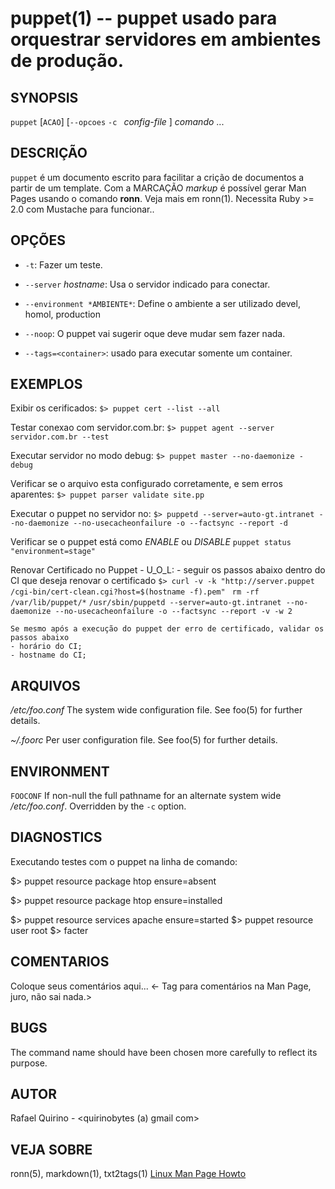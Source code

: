 puppet(1) -- puppet usado para orquestrar servidores em ambientes de produção.
===============================================

SYNOPSIS
--------

`puppet` [`ACAO`] [`--opcoes` `-c ` *config-file* ] *comando* ...

DESCRIÇÃO
---------

`puppet` é um documento escrito para facilitar a crição de documentos a partir de um template.
Com a MARCAÇÃO *markup* é possível gerar Man Pages usando o comando **ronn**. Veja mais em ronn(1).
Necessita Ruby >= 2.0 com Mustache para funcionar..

OPÇÕES
------

* `-t`:
  Fazer um teste.

* `--server` *hostname*:
  Usa o servidor indicado para conectar.

* `--environment *AMBIENTE*`:
  Define o ambiente a ser utilizado devel, homol, production

* `--noop`: O puppet vai sugerir oque deve mudar sem fazer nada.

* `--tags=<container>`: usado para executar somente um container.


EXEMPLOS
--------

Exibir os cerificados:
   `$> puppet cert --list --all`

Testar conexao com servidor.com.br:
   `$> puppet agent --server servidor.com.br --test`

Executar servidor no modo debug:
   `$> puppet master --no-daemonize -debug`

Verificar se o arquivo esta configurado corretamente, e sem erros aparentes:
   `$> puppet parser validate site.pp`

Executar o puppet no servidor no:
   `$> puppetd --server=auto-gt.intranet --no-daemonize --no-usecacheonfailure -o --factsync --report -d`

Verificar se o puppet está como *ENABLE* ou *DISABLE*
	`puppet status "environment=stage"`

Renovar Certificado no Puppet - U_O_L:
	- seguir os passos abaixo dentro do CI que deseja renovar o certificado
	`$> curl -v -k "http://server.puppet /cgi-bin/cert-clean.cgi?host=$(hostname -f).pem" `
	`rm -rf /var/lib/puppet/*`
	`/usr/sbin/puppetd --server=auto-gt.intranet --no-daemonize --no-usecacheonfailure -o --factsync --report -v -w 2`

	Se mesmo após a execução do puppet der erro de certificado, validar os passos abaixo
	- horário do CI;
	- hostname do CI;

ARQUIVOS
--------


*/etc/foo.conf*
  The system wide configuration file. See foo(5) for further details.

*~/.foorc*
  Per user configuration file. See foo(5) for further details.

ENVIRONMENT
-----------

`FOOCONF`
  If non-null the full pathname for an alternate system wide */etc/foo.conf*.
  Overridden by the `-c` option.

DIAGNOSTICS
-----------

Executando testes com o puppet na linha de comando:

$> puppet resource package htop ensure=absent

$> puppet resource package htop ensure=installed

$> puppet resource services apache ensure=started
$> puppet resource user root
$> facter 


COMENTARIOS
-----------

Coloque seus comentários aqui...
<- Tag para comentários na Man Page, juro, não sai nada.>

BUGS
----

The command name should have been chosen more carefully to reflect its
purpose.

AUTOR
-----

Rafael Quirino - <quirinobytes (a) gmail com>

VEJA SOBRE
----------

ronn(5), markdown(1), txt2tags(1) [Linux Man Page Howto](
http://www.schweikhardt.net/man_page_howto.html)
